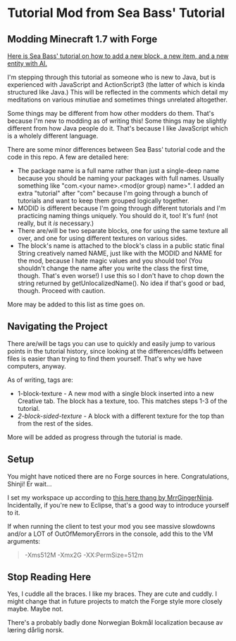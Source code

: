 # Tutorial Mod from Sea Bass' Tutorial
## Modding Minecraft 1.7 with Forge

[Here is Sea Bass' tutorial on how to add a new block, a new item, and a new entity with AI.](http://www.minecraftforum.net/topic/2389683-172-forge-add-new-block-item-entity-ai-creative-tab-language-localization-block-textures-side-textures/)

I'm stepping through this tutorial as someone who is new to Java, but is experienced with JavaScript and ActionScript3 (the latter of which is kinda structured like Java.)  This will be reflected in the comments which detail my meditations on various minutiae and sometimes things unrelated altogether.

Some things may be different from how other modders do them.  That's because I'm new to modding as of writing this!  Some things may be slightly different from how Java people do it.  That's because I like JavaScript which is a wholely different language.

There are some minor differences between Sea Bass' tutorial code and the code in this repo.  A few are detailed here:
- The package name is a full name rather than just a single-deep name because you should be naming your packages with full names.  Usually something like "com.&lt;your name&gt;.&lt;mod(or group) name&gt;".  I added an extra "tutorial" after "com" because I'm going through a bunch of tutorials and want to keep them grouped logically together.
- MODID is different because I'm going through different tutorials and I'm practicing naming things uniquely.  You should do it, too!  It's fun!  (not really, but it *is* necessary.)
- There are/will be two separate blocks, one for using the same texture all over, and one for using different textures on various sides.
- The block's name is attached to the block's class in a public static final String creatively named NAME, just like with the MODID and NAME for the mod, because I hate magic values and you should too!  (You shouldn't change the name after you write the class the first time, though.  That's even worse!)  I use this so I don't have to chop down the string returned by getUnlocalizedName().  No idea if that's good or bad, though.  Proceed with caution.

More may be added to this list as time goes on.

## Navigating the Project

There are/will be tags you can use to quickly and easily jump to various points in the tutorial history, since looking at the differences/diffs between files is easier than trying to find them yourself.  That's why we have computers, anyway.

As of writing, tags are:
* 1-block-texture - A new mod with a single block inserted into a new Creative tab.  The block has a texture, too.  This matches steps 1-3 of the tutorial.
* *2-block-sided-texture* - A block with a different texture for the top than from the rest of the sides.

More will be added as progress through the tutorial is made.

## Setup

You might have noticed there are no Forge sources in here.  Congratulations, Shinji!  Er wait...

I set my workspace up according to [this here thang by MrrGingerNinja](http://www.minecraftforum.net/topic/2413773-172-modding-with-forge-1-jdk-eclipse-forge-and-gradle/).  Incidentally, if you're new to Eclipse, that's a good way to introduce yourself to it.

If when running the client to test your mod you see massive slowdowns and/or a LOT of OutOfMemoryErrors in the console, add this to the VM arguments:
> -Xms512M -Xmx2G -XX:PermSize=512m

## Stop Reading Here

Yes, I cuddle all the braces.  I like my braces.  They are cute and cuddly.  I might change that in future projects to match the Forge style more closely maybe.  Maybe not.

There's a probably badly done Norwegian Bokmål localization because av læring dårlig norsk.
